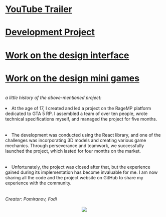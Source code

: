 <h1><a href="https://youtu.be/eoHB66r6-gI">YouTube Trailer</a></h1>
<h1><a href="https://youtu.be/1P4Zmf1AZsk?si=xdvmvh73S0JEO_Fa">Development Project</a></h1>
<h1><a href="https://www.figma.com/design/HVkvLEt6OUw9NkSYVj8dy3/Avanguard--Registration-interface-?node-id=0-1&p=f&t=7g9Ig2TFj6RPt2il-0"> Work on the design interface</a></h1>
<h1><a href="https://www.figma.com/design/qy0378bZSsO5lnMkrtXB2q/Untitled?node-id=0-1&p=f&t=diXMAl9hvPNCBqPH-0"> Work on the design mini games</a></h1>
<br><i>a little history of the above-mentioned project:</i></br>
<br><li>At the age of 17, I created and led a project on the RageMP platform dedicated to GTA 5 RP. I assembled a team of over ten people, wrote technical specifications myself, and managed the project for five months.</li></br>
<br><li>The development was conducted using the React library, and one of the challenges was incorporating 3D models and creating various game mechanics. Through perseverance and teamwork, we successfully launched the project, which lasted for four months on the market.</li></br>
<br><li>Unfortunately, the project was closed after that, but the experience gained during its implementation has become invaluable for me. I am now sharing all the code and the project website on GitHub to share my experience with the community.</li></br>
<br><i>Creator: Pomiranov, Fodi</i></br>
<br><center><img src="https://sun9-13.userapi.com/s/v1/ig2/OliXtmlrkym-cdqG-eP4A2BOZNSXrYWqOu0jRaHBArRub27Fus0WLECEtvheCLcqZ4nkefJe0Sp_Z62a2XOrKWgZ.jpg?quality=95&as=32x68,48x102,72x152,108x228,160x339,240x508,360x762,480x1016,540x1142,640x1354,720x1523,1080x2285,1210x2560&from=bu&cs=1210x0"></br></center>
